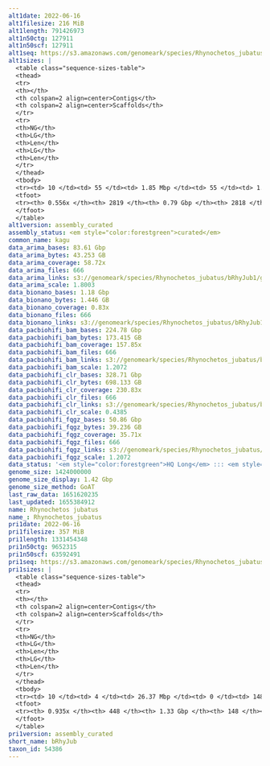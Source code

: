 ```yaml
---
alt1date: 2022-06-16
alt1filesize: 216 MiB
alt1length: 791426973
alt1n50ctg: 127911
alt1n50scf: 127911
alt1seq: https://s3.amazonaws.com/genomeark/species/Rhynochetos_jubatus/bRhyJub1/assembly_curated/bRhyJub1.alt.cur.20220616.fasta.gz
alt1sizes: |
  <table class="sequence-sizes-table">
  <thead>
  <tr>
  <th></th>
  <th colspan=2 align=center>Contigs</th>
  <th colspan=2 align=center>Scaffolds</th>
  </tr>
  <tr>
  <th>NG</th>
  <th>LG</th>
  <th>Len</th>
  <th>LG</th>
  <th>Len</th>
  </tr>
  </thead>
  <tbody>
  <tr><td> 10 </td><td> 55 </td><td> 1.85 Mbp </td><td> 55 </td><td> 1.85 Mbp </td></tr>  <tr><td> 20 </td><td> 155 </td><td> 1.16 Mbp </td><td> 155 </td><td> 1.16 Mbp </td></tr>  <tr><td> 30 </td><td> 309 </td><td> 0.75 Mbp </td><td> 309 </td><td> 0.75 Mbp </td></tr>  <tr><td> 40 </td><td> 553 </td><td> 453.03 Kbp </td><td> 553 </td><td> 453.03 Kbp </td></tr>  <tr style="background-color:#cccccc;"><td> 50 </td><td> 1096 </td><td> 127.91 Kbp </td><td> 1096 </td><td> 127.91 Kbp </td></tr>  <tr><td> 60 </td><td> 0 </td><td>  </td><td> 0 </td><td>  </td></tr>  <tr><td> 70 </td><td> 0 </td><td>  </td><td> 0 </td><td>  </td></tr>  <tr><td> 80 </td><td> 0 </td><td>  </td><td> 0 </td><td>  </td></tr>  <tr><td> 90 </td><td> 0 </td><td>  </td><td> 0 </td><td>  </td></tr>  <tr><td> 100 </td><td> 0 </td><td>  </td><td> 0 </td><td>  </td></tr>  </tbody>
  <tfoot>
  <tr><th> 0.556x </th><th> 2819 </th><th> 0.79 Gbp </th><th> 2818 </th><th> 0.79 Gbp </th></tr>
  </tfoot>
  </table>
alt1version: assembly_curated
assembly_status: <em style="color:forestgreen">curated</em>
common_name: kagu
data_arima_bases: 83.61 Gbp
data_arima_bytes: 43.253 GB
data_arima_coverage: 58.72x
data_arima_files: 666
data_arima_links: s3://genomeark/species/Rhynochetos_jubatus/bRhyJub1/genomic_data/arima/<br>
data_arima_scale: 1.8003
data_bionano_bases: 1.18 Gbp
data_bionano_bytes: 1.446 GB
data_bionano_coverage: 0.83x
data_bionano_files: 666
data_bionano_links: s3://genomeark/species/Rhynochetos_jubatus/bRhyJub1/genomic_data/bionano/<br>
data_pacbiohifi_bam_bases: 224.78 Gbp
data_pacbiohifi_bam_bytes: 173.415 GB
data_pacbiohifi_bam_coverage: 157.85x
data_pacbiohifi_bam_files: 666
data_pacbiohifi_bam_links: s3://genomeark/species/Rhynochetos_jubatus/bRhyJub1/genomic_data/pacbio_hifi/<br>
data_pacbiohifi_bam_scale: 1.2072
data_pacbiohifi_clr_bases: 328.71 Gbp
data_pacbiohifi_clr_bytes: 698.133 GB
data_pacbiohifi_clr_coverage: 230.83x
data_pacbiohifi_clr_files: 666
data_pacbiohifi_clr_links: s3://genomeark/species/Rhynochetos_jubatus/bRhyJub1/genomic_data/pacbio_hifi/<br>
data_pacbiohifi_clr_scale: 0.4385
data_pacbiohifi_fqgz_bases: 50.86 Gbp
data_pacbiohifi_fqgz_bytes: 39.236 GB
data_pacbiohifi_fqgz_coverage: 35.71x
data_pacbiohifi_fqgz_files: 666
data_pacbiohifi_fqgz_links: s3://genomeark/species/Rhynochetos_jubatus/bRhyJub1/genomic_data/pacbio_hifi/<br>
data_pacbiohifi_fqgz_scale: 1.2072
data_status: '<em style="color:forestgreen">HQ Long</em> ::: <em style="color:lightgray">Long</em> ::: <em style="color:forestgreen">Short</em> ::: <em style="color:forestgreen">Phasing</em> ::: <em style="color:forestgreen">Scaffolding</em>'
genome_size: 1424000000
genome_size_display: 1.42 Gbp
genome_size_method: GoAT
last_raw_data: 1651620235
last_updated: 1655384912
name: Rhynochetos jubatus
name_: Rhynochetos_jubatus
pri1date: 2022-06-16
pri1filesize: 357 MiB
pri1length: 1331454348
pri1n50ctg: 9652315
pri1n50scf: 63592491
pri1seq: https://s3.amazonaws.com/genomeark/species/Rhynochetos_jubatus/bRhyJub1/assembly_curated/bRhyJub1.pri.cur.20220616.fasta.gz
pri1sizes: |
  <table class="sequence-sizes-table">
  <thead>
  <tr>
  <th></th>
  <th colspan=2 align=center>Contigs</th>
  <th colspan=2 align=center>Scaffolds</th>
  </tr>
  <tr>
  <th>NG</th>
  <th>LG</th>
  <th>Len</th>
  <th>LG</th>
  <th>Len</th>
  </tr>
  </thead>
  <tbody>
  <tr><td> 10 </td><td> 4 </td><td> 26.37 Mbp </td><td> 0 </td><td> 148.63 Mbp </td></tr>  <tr><td> 20 </td><td> 10 </td><td> 23.31 Mbp </td><td> 2 </td><td> 126.03 Mbp </td></tr>  <tr><td> 30 </td><td> 17 </td><td> 16.80 Mbp </td><td> 3 </td><td> 85.19 Mbp </td></tr>  <tr><td> 40 </td><td> 27 </td><td> 13.33 Mbp </td><td> 4 </td><td> 79.19 Mbp </td></tr>  <tr style="background-color:#cccccc;"><td> 50 </td><td> 39 </td><td style="background-color:#88ff88;"> 9.65 Mbp </td><td> 6 </td><td style="background-color:#88ff88;"> 63.59 Mbp </td></tr>  <tr><td> 60 </td><td> 56 </td><td> 7.10 Mbp </td><td> 10 </td><td> 31.64 Mbp </td></tr>  <tr><td> 70 </td><td> 84 </td><td> 4.06 Mbp </td><td> 16 </td><td> 22.07 Mbp </td></tr>  <tr><td> 80 </td><td> 130 </td><td> 2.24 Mbp </td><td> 24 </td><td> 13.33 Mbp </td></tr>  <tr><td> 90 </td><td> 229 </td><td> 0.82 Mbp </td><td> 52 </td><td> 2.05 Mbp </td></tr>  <tr><td> 100 </td><td> 0 </td><td>  </td><td> 0 </td><td>  </td></tr>  </tbody>
  <tfoot>
  <tr><th> 0.935x </th><th> 448 </th><th> 1.33 Gbp </th><th> 148 </th><th> 1.33 Gbp </th></tr>
  </tfoot>
  </table>
pri1version: assembly_curated
short_name: bRhyJub
taxon_id: 54386
---
```

